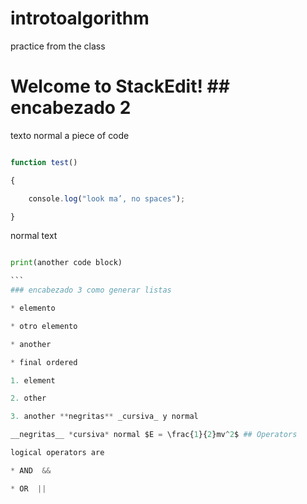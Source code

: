 # introtoalgorithm
practice from the class
# Welcome to StackEdit! ## encabezado 2

texto normal a piece of code

```javascript

function test() 

{​​​​ 

    console.log("look ma’, no spaces");

}​​​​

```

normal text

```python

print(another code block)

``` 
### encabezado 3 como generar listas

* elemento

* otro elemento

* another

* final ordered

1. element 

2. other

3. another **negritas** _cursiva_ y normal

__negritas__ *cursiva* normal $E = \frac{​​​​1}​​​​{​​​​2}​​​​mv^2$ ## Operators

logical operators are 

* AND  &&

* OR  ||

